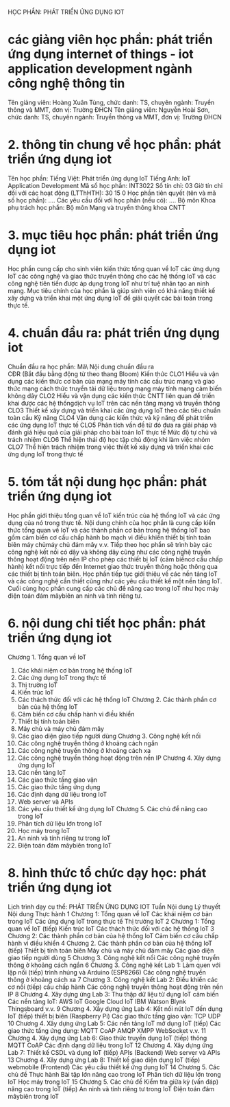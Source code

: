 HỌC PHẦN: PHÁT TRIỂN ỨNG DỤNG IOT
# các giảng viên học phần: phát triển ứng dụng internet of things - iot application development ngành công nghệ thông tin
Tên giảng viên: Hoàng Xuân Tùng, chức danh: TS, chuyên ngành: Truyền thông và MMT, đơn vị: Trường ĐHCN
Tên giảng viên: Nguyễn Hoài Sơn, chức danh: TS, chuyên ngành: Truyền thông và MMT, đơn vị: Trường ĐHCN
# 2. thông tin chung về học phần: phát triển ứng dụng iot 
Tên học phần:
Tiếng Việt: Phát triển ứng dụng IoT Tiếng Anh: IoT Application Development
Mã số học phần: INT3022 Số tín chỉ: 03 Giờ tín chỉ đối với các hoạt động (LTThHTH): 30 15 0 Học phần tiên quyết (tên và mã số học phần): \.... Các yêu cầu đối với học phần (nếu có): \.... Bộ môn Khoa phụ trách học phần: Bộ môn Mạng và truyền thông khoa CNTT
# 3. mục tiêu học phần: phát triển ứng dụng iot
Học phần cung cấp cho sinh viên kiến thức tổng quan về IoT các ứng dụng IoT các công nghệ và giao thức truyền thông cho các hệ thống IoT và các công nghệ tiên tiến được áp dụng trong IoT như trí tuệ nhân tạo an ninh mạng. Mục tiêu chính của học phần là giúp sinh viên có khả năng thiết kế xây dựng và triển khai một ứng dụng IoT để giải quyết các bài toán trong thực tế.
# 4. chuẩn đầu ra: phát triển ứng dụng iot
Chuẩn đầu ra học phần: Mã\ Nội dung chuẩn đầu ra\
CĐR (Bắt đầu bằng động từ theo thang Bloom) Kiến thức
CLO1 Hiểu và vận dụng các kiến thức cơ bản của mạng máy tính các cấu trúc mạng và giao thức mạng cách thức truyền tải dữ liệu trong mạng máy tính mạng cảm biến không dây
CLO2 Hiểu và vận dụng các kiến thức CNTT liên quan để triển khai được các hệ thốngdịch vụ IoT trên các nền tảng mạng và truyền thông
CLO3 Thiết kế xây dựng và triển khai các ứng dụng IoT theo các tiêu chuẩn toàn cầu
Kỹ năng
CLO4 Vận dụng các kiến thức và kỹ năng để phát triển các ứng dụng IoT thực tế
CLO5 Phân tích vấn đề từ đó đưa ra giải pháp và đánh giá hiệu quả của giải pháp cho bài toán IoT thực tế
Mức độ tự chủ và trách nhiệm
CLO6 Thể hiện thái độ học tập chủ động khi làm việc nhóm
CLO7 Thể hiện trách nhiệm trong việc thiết kế xây dựng và triển khai các ứng dụng IoT trong thực tế
# 5. tóm tắt nội dung học phần: phát triển ứng dụng iot
Học phần giới thiệu tổng quan về IoT kiến trúc của hệ thống IoT và các ứng dụng của nó trong thực tế. Nội dung chính của học phần là cung cấp kiến thức tổng quan về IoT và các thành phần cơ bản trong hệ thống IoT bao gồm cảm biến cơ cấu chấp hành bo mạch vi điều khiển thiết bị tính toán biên máy chủmáy chủ đám mây v.v. Tiếp theo học phần sẽ trình bày các công nghệ kết nối có dây và không dây cũng như các công nghệ truyền thông hoạt động trên nền IP cho phép các thiết bị IoT (cảm biếncơ cấu chấp hành) kết nối trực tiếp đến Internet giao thức truyền thông hoặc thông qua các thiết bị tính toán biên. Học phần tiếp tục giới thiệu về các nền tảng IoT và các công nghệ cần thiết cũng như các yêu cầu thiết kế một nền tảng IoT. Cuối cùng học phần cung cấp các chủ đề nâng cao trong IoT như học máy điện toán đám mâybiên an ninh và tính riêng tư.
# 6. nội dung chi tiết học phần: phát triển ứng dụng iot
Chương 1. Tổng quan về IoT
1. Các khái niệm cơ bản trong hệ thống IoT
2. Các ứng dụng IoT trong thực tế
3. Thị trường IoT
4. Kiến trúc IoT
5. Các thách thức đối với các hệ thống IoT
Chương 2. Các thành phần cơ bản của hệ thống IoT
1. Cảm biến cơ cấu chấp hành vi điều khiển
2. Thiết bị tính toán biên
3. Máy chủ và máy chủ đám mây
4. Các giao diện giao tiếp người dùng
Chương 3. Công nghệ kết nối
1. Các công nghệ truyền thông ở khoảng cách ngắn
2. Các công nghệ truyền thông ở khoảng cách xa
3. Các công nghệ truyền thông hoạt động trên nền IP
Chương 4. Xây dựng ứng dụng IoT
1. Các nền tảng IoT
2. Các giao thức tầng giao vận
3. Các giao thức tầng ứng dụng
4. Các định dạng dữ liệu trong IoT
5. Web server và APIs
6. Các yêu cầu thiết kế ứng dụng IoT
Chương 5. Các chủ đề nâng cao trong IoT
1. Phân tích dữ liệu lớn trong IoT
2. Học máy trong IoT
3. An ninh và tính riêng tư trong IoT
4. Điện toán đám mâybiên trong IoT
# 8. hình thức tổ chức dạy học: phát triển ứng dụng iot
Lịch trình dạy cụ thể: PHÁT TRIỂN ỨNG DỤNG IOT Tuần Nội dung Lý thuyết Nội dung Thực hành 1 Chương 1: Tổng quan về IoT Các khái niệm cơ bản trong IoT Các ứng dụng IoT trong thực tế Thị trường IoT 2 Chương 1: Tổng quan về IoT (tiếp) Kiến trúc IoT Các thách thức đối với các hệ thống IoT 3 Chương 2: Các thành phần cơ bản của hệ thống IoT Cảm biến cơ cấu chấp hành vi điều khiển 4 Chương 2. Các thành phần cơ bản của hệ thống IoT (tiếp) Thiết bị tính toán biên Máy chủ và máy chủ đám mây Các giao diện giao tiếp người dùng 5 Chương 3. Công nghệ kết nối Các công nghệ truyền thông ở khoảng cách ngắn 6 Chương 3. Công nghệ kết Lab 1: Làm quen với lập nối (tiếp) trình nhúng và Arduino (ESP8266) Các công nghệ truyền thông ở khoảng cách xa 7 Chương 3. Công nghệ kết Lab 2: Điều khiển các cơ nối (tiếp) cấu chấp hành Các công nghệ truyền thông hoạt động trên nền IP 8 Chương 4. Xây dựng ứng Lab 3: Thu thập dữ liệu từ dụng IoT cảm biến Các nền tảng IoT: AWS IoT Google Cloud IoT IBM Watson Blynk Thingsboard v.v. 9 Chương 4. Xây dựng ứng Lab 4: Kết nối nút IoT đến dụng IoT (tiếp) thiết bị biên (Raspberry Pi) Các giao thức tầng giao vận: TCP UDP 10 Chương 4. Xây dựng ứng Lab 5: Các nền tảng IoT mở dụng IoT (tiếp) Các giao thức tầng ứng dụng: MQTT CoAP AMQP XMPP WebSocket v.v. 11 Chương 4. Xây dựng ứng Lab 6: Giao thức truyền dụng IoT (tiếp) thông MQTT CoAP Các định dạng dữ liệu trong IoT 12 Chương 4. Xây dựng ứng Lab 7: Thiết kế CSDL và dụng IoT (tiếp) APIs (Backend) Web server và APIs 13 Chương 4. Xây dựng ứng Lab 8: Thiết kế giao diện dụng IoT (tiếp) webmobile (Frontend) Các yêu cầu thiết kế ứng dụng IoT 14 Chương 5. Các chủ đề Thực hành Bài tập lớn nâng cao trong IoT Phân tích dữ liệu lớn trong IoT Học máy trong IoT 15 Chương 5. Các chủ đề Kiểm tra giữa kỳ (vấn đáp) nâng cao trong IoT (tiếp) An ninh và tính riêng tư trong IoT Điện toán đám mâybiên trong IoT 